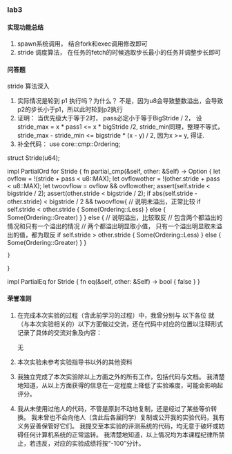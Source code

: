 ### lab3

#### 实现功能总结
1. spawn系统调用， 结合fork和exec调用修改即可
2. stride 调度算法， 在任务的fetch的时候选取步长最小的任务并调整步长即可
#### 问答题
stride 算法深入
1. 实际情况是轮到 p1 执行吗？为什么？ 不是，因为u8会导致整数溢出，会导致p2的步长小于p1，所以此时轮到p2执行
2. 证明： 当优先级大于等于2时， pass必定小于等于BigStride / 2， 设stride_max = x * pass1 <= x * bigStride /2, stride_min同理，整理不等式，stride_max - stride_min <= bigstride * (x - y) / 2, 因为x >= y, 得证.
3. 补全代码： 
use core::cmp::Ordering;

struct Stride(u64);

impl PartialOrd for Stride {
    fn partial_cmp(&self, other: &Self) -> Option<Ordering> {
        let ovflow = !(stride + pass < u8::MAX);
        let ovflowother = !(other.stride + pass < u8::MAX);
        let twoovflow =  ovflow && ovflowother;
        assert(self.stride < bigstride / 2);
        assert(other.stride < bigstride / 2);
        if abs(self.stride - other.stride) < bigstride / 2 && twoovflow{
            // 说明未溢出，正常比较
            if self.stride < other.stride {
                Some(Ordering::Less)
            } else {
                Some(Ordering::Greater) 
            }
        } else {
            // 说明溢出，比较取反
            // 包含两个都溢出的情况和只有一个溢出的情况
            // 两个都溢出明显取小值， 只有一个溢出明显取未溢出的值，都为取反
            if self.stride > other.stride {
                Some(Ordering::Less)
            } else {
                Some(Ordering::Greater) 
            }
        }
        

    }
}

impl PartialEq for Stride {
    fn eq(&self, other: &Self) -> bool {
        false
    }
}
#### 荣誉准则
1. 在完成本次实验的过程（含此前学习的过程）中，我曾分别与 以下各位 就（与本次实验相关的）以下方面做过交流，还在代码中对应的位置以注释形式记录了具体的交流对象及内容：

    无

2. 本次实验未参考实验指导书以外的其他资料

3. 我独立完成了本次实验除以上方面之外的所有工作，包括代码与文档。 我清楚地知道，从以上方面获得的信息在一定程度上降低了实验难度，可能会影响起评分。

4. 我从未使用过他人的代码，不管是原封不动地复制，还是经过了某些等价转换。 我未曾也不会向他人（含此后各届同学）复制或公开我的实验代码，我有义务妥善保管好它们。 我提交至本实验的评测系统的代码，均无意于破坏或妨碍任何计算机系统的正常运转。 我清楚地知道，以上情况均为本课程纪律所禁止，若违反，对应的实验成绩将按“-100”分计。